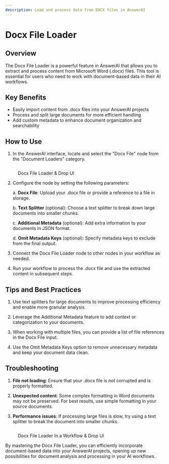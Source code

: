 ```yaml
---
description: Load and process data from DOCX files in AnswerAI
---
```


# Docx File Loader

## Overview

The Docx File Loader is a powerful feature in AnswerAI that allows you to extract and process content from Microsoft Word (.docx) files. This tool is essential for users who need to work with document-based data in their AI workflows.

## Key Benefits

-   Easily import content from .docx files into your AnswerAI projects
-   Process and split large documents for more efficient handling
-   Add custom metadata to enhance document organization and searchability

## How to Use

1. In the AnswerAI interface, locate and select the "Docx File" node from the "Document Loaders" category.

<!-- TODO: Screenshot of the Docx File node in the AnswerAI interface -->
<figure><img src="/.gitbook/assets/screenshots/docxfileloader.png" alt="" /><figcaption><p> Docx File Loader  &#x26; Drop UI</p></figcaption></figure>

2. Configure the node by setting the following parameters:

    a. **Docx File**: Upload your .docx file or provide a reference to a file in storage.

    b. **Text Splitter** (optional): Choose a text splitter to break down large documents into smaller chunks.

    c. **Additional Metadata** (optional): Add extra information to your documents in JSON format.

    d. **Omit Metadata Keys** (optional): Specify metadata keys to exclude from the final output.

3. Connect the Docx File Loader node to other nodes in your workflow as needed.

4. Run your workflow to process the .docx file and use the extracted content in subsequent steps.

## Tips and Best Practices

1. Use text splitters for large documents to improve processing efficiency and enable more granular analysis.

2. Leverage the Additional Metadata feature to add context or categorization to your documents.

3. When working with multiple files, you can provide a list of file references in the Docx File input.

4. Use the Omit Metadata Keys option to remove unnecessary metadata and keep your document data clean.

## Troubleshooting

1. **File not loading**: Ensure that your .docx file is not corrupted and is properly formatted.

2. **Unexpected content**: Some complex formatting in Word documents may not be preserved. For best results, use simple formatting in your source documents.

3. **Performance issues**: If processing large files is slow, try using a text splitter to break the document into smaller chunks.

<!-- TODO: Screenshot showing a sample workflow with the Docx File Loader connected to other nodes -->
<figure><img src="/.gitbook/assets/screenshots/docxfileinaworkflow.png" alt="" /><figcaption><p> Docx File Loader In a Workflow &#x26; Drop UI</p></figcaption></figure>

By mastering the Docx File Loader, you can efficiently incorporate document-based data into your AnswerAI projects, opening up new possibilities for document analysis and processing in your AI workflows.
